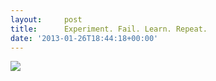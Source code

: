 ```yaml
---
layout:     post
title:      Experiment. Fail. Learn. Repeat.
date: '2013-01-26T18:44:18+00:00'
---
```


![](/images/2013/01/tumblr_mh8rtu7JIA1s4uffjo1_1280.jpg)
